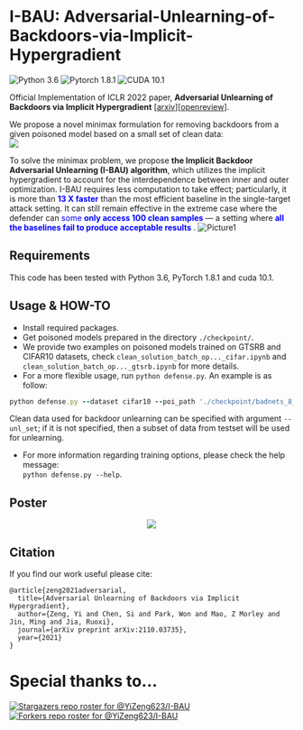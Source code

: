 # I-BAU: Adversarial-Unlearning-of-Backdoors-via-Implicit-Hypergradient
![Python 3.6](https://img.shields.io/badge/python-3.6-DodgerBlue.svg?style=plastic)
![Pytorch 1.8.1](https://img.shields.io/badge/pytorch-1.8.1-DodgerBlue.svg?style=plastic)
![CUDA 10.1](https://img.shields.io/badge/cuda-10.1-DodgerBlue.svg?style=plastic)

Official Implementation of ICLR 2022 paper, **Adversarial Unlearning of Backdoors via Implicit Hypergradient** \[[arxiv](https://arxiv.org/pdf/2110.03735.pdf)\]\[[openreview](https://openreview.net/forum?id=MeeQkFYVbzW)\]. <br>

We propose a novel minimax formulation for removing backdoors from a given poisoned model based on a small set of clean data: <br>
<img src="https://latex.codecogs.com/svg.image?\theta^{*}=\underset{\theta}{\arg&space;\min&space;}&space;\max&space;_{\|\delta\|&space;\leq&space;C_{\delta}}&space;H(\delta,&space;\theta):=\frac{1}{n}&space;\sum_{i=1}^{n}&space;L\left(f_{\theta}\left(x_{i}&plus;\delta\right),&space;y_{i}\right)&space;"> <br>

To solve the minimax problem, we propose **the Implicit Backdoor Adversarial Unlearning (I-BAU) algorithm**, which utilizes the implicit hypergradient to account for the interdependence between inner and outer optimization. I-BAU requires less computation to take effect; particularly, it is more than <span style="color:blue"> **13 X faster** </span> than the most efficient baseline in the single-target attack setting. It can still remain effective in the extreme case where the defender can <span style="color:blue">some **only access 100 clean samples** </span> — a setting where <span style="color:blue"> **all the baselines fail to produce acceptable results** </span>.
![Picture1](https://user-images.githubusercontent.com/64983135/164996598-10da3582-791a-4ad5-8471-f7a45c12be19.png)

## Requirements
This code has been tested with Python 3.6, PyTorch 1.8.1 and cuda 10.1. 

## Usage & HOW-TO
* Install required packages.
* Get poisoned models prepared in the directory `./checkpoint/`. <br>
* We provide two examples on poisoned models trained on GTSRB and CIFAR10 datasets, check `clean_solution_batch_op..._cifar.ipynb` and `clean_solution_batch_op..._gtsrb.ipynb` for more details.
* For a more flexible usage, run `python defense.py`. An example is as follow:
```ruby
python defense.py --dataset cifar10 --poi_path './checkpoint/badnets_8_02_ckpt.pth'  --optim Adam --lr 0.001 --n_rounds 3 --K 5
```
Clean data used for backdoor unlearning can be specified with argument `--unl_set`; if it is not specified, then a subset of data from testset will be used for unlearning. <br>
* For more information regarding training options, please check the help message: <br>
`python defense.py --help`. <br>

## Poster
<center><img src="http://www.yi-zeng.com/wp-content/uploads/2022/04/ICLR-Poster.png"></center>

## Citation
If you find our work useful please cite:
```
@article{zeng2021adversarial,
  title={Adversarial Unlearning of Backdoors via Implicit Hypergradient},
  author={Zeng, Yi and Chen, Si and Park, Won and Mao, Z Morley and Jin, Ming and Jia, Ruoxi},
  journal={arXiv preprint arXiv:2110.03735},
  year={2021}
}
```

# Special thanks to...
[![Stargazers repo roster for @YiZeng623/I-BAU](https://reporoster.com/stars/YiZeng623/I-BAU)](https://github.com/YiZeng623/I-BAU/stargazers)
[![Forkers repo roster for @YiZeng623/I-BAU](https://reporoster.com/forks/YiZeng623/I-BAU)](https://github.com/YiZeng623/I-BAU/network/members)
